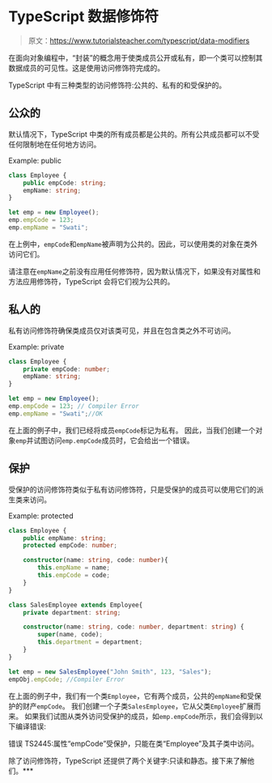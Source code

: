 # TypeScript 数据修饰符

> 原文：<https://www.tutorialsteacher.com/typescript/data-modifiers>

在面向对象编程中，“封装”的概念用于使类成员公开或私有，即一个类可以控制其数据成员的可见性。这是使用访问修饰符完成的。

TypeScript 中有三种类型的访问修饰符:公共的、私有的和受保护的。

## 公众的

默认情况下，TypeScript 中类的所有成员都是公共的。所有公共成员都可以不受任何限制地在任何地方访问。

Example: public 

```ts
class Employee {
    public empCode: string;
    empName: string;
}

let emp = new Employee();
emp.empCode = 123;
emp.empName = "Swati"; 
```

在上例中，`empCode`和`empName`被声明为公共的。因此，可以使用类的对象在类外访问它们。

请注意在`empName`之前没有应用任何修饰符，因为默认情况下，如果没有对属性和方法应用修饰符，TypeScript 会将它们视为公共的。

## 私人的

私有访问修饰符确保类成员仅对该类可见，并且在包含类之外不可访问。

Example: private 

```ts
class Employee {
    private empCode: number;
    empName: string;
}

let emp = new Employee();
emp.empCode = 123; // Compiler Error
emp.empName = "Swati";//OK 
```

在上面的例子中，我们已经将成员`empCode`标记为私有。 因此，当我们创建一个对象`emp`并试图访问`emp.empCode`成员时，它会给出一个错误。

## 保护

受保护的访问修饰符类似于私有访问修饰符，只是受保护的成员可以使用它们的派生类来访问。

Example: protected 

```ts
class Employee {
    public empName: string;
    protected empCode: number;

    constructor(name: string, code: number){
        this.empName = name;
        this.empCode = code;
    }
}

class SalesEmployee extends Employee{
    private department: string;

    constructor(name: string, code: number, department: string) {
        super(name, code);
        this.department = department;
    }
}

let emp = new SalesEmployee("John Smith", 123, "Sales");
empObj.empCode; //Compiler Error 
```

在上面的例子中，我们有一个类`Employee`，它有两个成员，公共的`empName`和受保护的财产`empCode`。 我们创建一个子类`SalesEmployee`，它从父类`Employee`扩展而来。 如果我们试图从类外访问受保护的成员，如`emp.empCode`所示，我们会得到以下编译错误:

错误 TS2445:属性“empCode”受保护，只能在类“Employee”及其子类中访问。

除了访问修饰符，TypeScript 还提供了两个关键字:只读和静态。接下来了解他们。***